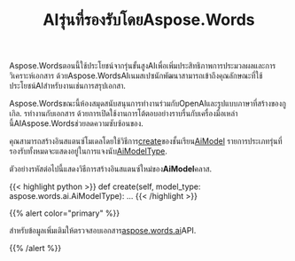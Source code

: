 ﻿---
title: AIรุ่นที่รองรับโดยAspose.Words
second_title: Aspose.WordsสำหรับPython via .NET
articleTitle: รองรับรุ่นAI
linktitle: รองรับรุ่นAI
type: docs
weight: 10
description: "Aspose.WordsสำหรับPythonรองรับOpenAIและกูเกิลAIรุ่นสำหรับการสรุปและเอกสารการแปล ใช้Aspose.Wordsกับจีพีที-4โอ,จีพีที-4โอ,จีพีที-4 เทอร์โบ,GPT-3.5เทอร์โบ,ราศีเมถุน1.5แฟลช,ราศีเมถุน1.5แฟลช-8บี,ราศีเมถุน1.5โปร."
url: /th/python-net/supported-ai-models/
timestamp: 2024-11-26-12-00-00
---

Aspose.Wordsตอนนี้ใช้ประโยชน์จากรุ่นขั้นสูงAIเพื่อเพิ่มประสิทธิภาพการประมวลผลและการวิเคราะห์เอกสาร ด้วยAspose.WordsAIเนมสเปซนักพัฒนาสามารถเข้าถึงคุณลักษณะที่ใช้ประโยชน์AIสำหรับงานเช่นการสรุปเอกสา.

Aspose.Wordsขณะนี้ห้องสมุดสนับสนุนการทำงานร่วมกับOpenAIและรูปแบบภาษาที่สร้างของกูเกิล. รทำงานกับเอกสาร ด้วยการเปิดใช้งานการโต้ตอบอย่างราบรื่นกับเครื่องมือเหล่านี้AIAspose.Wordsช่วยลดความซับซ้อนของ.

คุณสามารถสร้างอินสแตนซ์โมเดลโดยใช้วิธีการ[create](https://reference.aspose.com/words/python-net/aspose.words.ai/aimodel/create/)ของชั้นเรียน[AiModel](https://reference.aspose.com/words/python-net/aspose.words.ai/aimodel/) รายการประเภทรุ่นที่รองรับทั้งหมดจะแสดงอยู่ในการแจงนับ[AiModelType](https://reference.aspose.com/words/python-net/aspose.words.ai/aimodeltype/).

ตัวอย่างรหัสต่อไปนี้แสดงวิธีการสร้างอินสแตนซ์ใหม่ของ**AiModel**คลาส.

{{< highlight python >}}
def create(self, model_type: aspose.words.ai.AiModelType):
    ...
{{< /highlight >}}

{{% alert color="primary" %}}

สำหรับข้อมูลเพิ่มเติมให้ตรวจสอบเอกสาร[aspose.words.ai](https://reference.aspose.com/words/python-net/aspose.words.ai/)API.

{{% /alert %}}


